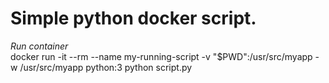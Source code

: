 # Simple python docker script.
*Run container*<br/>
docker run -it --rm --name my-running-script -v "$PWD":/usr/src/myapp -w /usr/src/myapp python:3 python script.py
